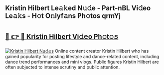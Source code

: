 ## Kristin Hilbert Le𝚊𝚔ed N𝚞𝚍e - Part-nBL Vi𝚍eo Le𝚊𝚔s - H𝚘t O𝚗lyf𝚊ns Ph𝚘tos qrmYj

# <h2><a href="http://hf5tngo.feru.top/?c=Kristin+Hilbert">🔗 👉 🔴 Kristin Hilbert Vi𝚍𝚎o Ph𝚘t𝚘𝚜</a></h2>

[![Kristin Hilbert Nu𝚍𝚎s](https://i.imgur.com/0TWrTi3.gif)](http://hf5tngo.feru.top/?c=Kristin+Hilbert)
Online content creator Kristin Hilbert who has gained popularity for posting lifestyle and dance-related content, including dance trend performances and mini vlogs. Public figures Kristin Hilbert are often subjected to intense scrutiny and public attention. 
